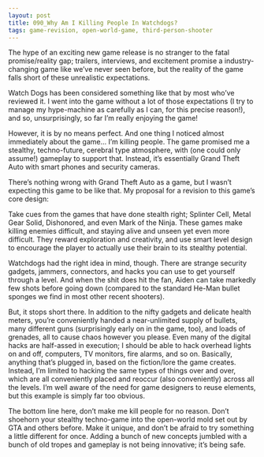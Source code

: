 ```yaml
---
layout: post
title: 090_Why Am I Killing People In Watchdogs?
tags: game-revision, open-world-game, third-person-shooter
---
```

The hype of an exciting new game release is no stranger to the fatal promise/reality gap; trailers, interviews, and excitement promise a industry-changing game like we’ve never seen before, but the reality of the game falls short of these unrealistic expectations.

Watch Dogs has been considered something like that by most who’ve reviewed it.  I went into the game without a lot of those expectations (I try to manage my hype-machine as carefully as I can, for this precise reason!), and so, unsurprisingly, so far I’m really enjoying the game!

However, it is by no means perfect.  And one thing I noticed almost immediately about the game… I’m killing people.  The game promised me a stealthy, techno-future, cerebral type atmosphere, with (one could only assume!) gameplay to support that.  Instead, it’s essentially Grand Theft Auto with smart phones and security cameras.  

There’s nothing wrong with Grand Theft Auto as a game, but I wasn’t expecting this game to be like that.  My proposal for a revision to this game’s core design:

Take cues from the games that have done stealth right; Splinter Cell, Metal Gear Solid, Dishonored, and even Mark of the Ninja. These games make killing enemies difficult, and staying alive and unseen yet even more difficult.  They reward exploration and creativity, and use smart level design to encourage the player to actually use their brain to its stealthy potential. 

Watchdogs had the right idea in mind, though.  There are strange security gadgets, jammers, connectors, and hacks you can use to get yourself through a level.  And when the shit does hit the fan, Aiden can take markedly few shots before going down (compared to the standard He-Man bullet sponges we find in most other recent shooters). 

But, it stops short there.  In addition to the nifty gadgets and delicate health meters, you’re conveniently handed a near-unlimited supply of bullets, many different guns (surprisingly early on in the game, too), and loads of grenades, all to cause chaos however you please.  Even many of the digital hacks are half-assed in execution; I should be able to hack overhead lights on and off, computers, TV monitors, fire alarms, and so on.  Basically, anything that’s plugged in, based on the fiction/lore the game creates.  Instead, I’m limited to hacking the same types of things over and over, which are all conveniently placed and reoccur (also conveniently) across all the levels. I’m well aware of the need for game designers to reuse elements, but this example is simply far too obvious.

The bottom line here, don’t make me kill people for no reason.  Don’t shoehorn your stealthy techno-game into the open-world mold set out by GTA and others before.  Make it unique, and don’t be afraid to try something a little different for once.  Adding a bunch of new concepts jumbled with a bunch of old tropes and gameplay is not being innovative; it’s being safe.